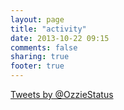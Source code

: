 ```yaml
---
layout: page
title: "activity"
date: 2013-10-22 09:15
comments: false
sharing: true
footer: true
---
```


<a class="twitter-timeline" href="https://twitter.com/OzzieStatus" data-widget-id="392565387889369088">Tweets by @OzzieStatus</a>
<script>!function(d,s,id){var js,fjs=d.getElementsByTagName(s)[0],p=/^http:/.test(d.location)?'http':'https';if(!d.getElementById(id)){js=d.createElement(s);js.id=id;js.src=p+"://platform.twitter.com/widgets.js";fjs.parentNode.insertBefore(js,fjs);}}(document,"script","twitter-wjs");</script>

